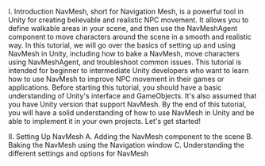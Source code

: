 I. Introduction
NavMesh, short for Navigation Mesh, is a powerful tool in Unity for creating believable and realistic NPC movement. It allows you to define walkable areas in your scene, and then use the NavMeshAgent component to move characters around the scene in a smooth and realistic way. In this tutorial, we will go over the basics of setting up and using NavMesh in Unity, including how to bake a NavMesh, move characters using NavMeshAgent, and troubleshoot common issues.
This tutorial is intended for beginner to intermediate Unity developers who want to learn how to use NavMesh to improve NPC movement in their games or applications. Before starting this tutorial, you should have a basic understanding of Unity's interface and GameObjects. It's also assumed that you have Unity version that support NavMesh.
By the end of this tutorial, you will have a solid understanding of how to use NavMesh in Unity and be able to implement it in your own projects. Let's get started!

II. Setting Up NavMesh
A. Adding the NavMesh component to the scene
B. Baking the NavMesh using the Navigation window
C. Understanding the different settings and options for NavMesh